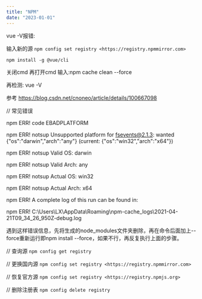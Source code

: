 ```yaml
---
title: "NPM"
date: "2023-01-01"
---
```


vue -V报错:

输入新的源 `npm config set registry <https://registry.npmmirror.com>`

`npm install -g @vue/cli`

关闭cmd 再打开cmd 输入:npm cache clean --force

再检测: vue -V

参考 <https://blog.csdn.net/cnoneo/article/details/100667098>

// 常见错误

npm ERR! code EBADPLATFORM

npm ERR! notsup Unsupported platform for fsevents@2.1.3: wanted {"os":"darwin","arch":"any"} (current: {"os":"win32","arch":"x64"})

npm ERR! notsup Valid OS: darwin

npm ERR! notsup Valid Arch: any

npm ERR! notsup Actual OS: win32

npm ERR! notsup Actual Arch: x64

npm ERR! A complete log of this run can be found in:

npm ERR! C:\Users\LX\AppData\Roaming\npm-cache_logs\2021-04-21T09_34_26_950Z-debug.log

遇到这样错误信息，先将生成的node_modules文件夹删除，再在命令后面加上--force重新运行即npm install --force，如果不行，再反复执行上面的步骤。

// 查询源
`npm config get registry`

// 更换国内源
`npm config set registry <https://registry.npmmirror.com>`

// 恢复官方源
`npm config set registry <https://registry.npmjs.org>`

// 删除注册表
`npm config delete registry`
